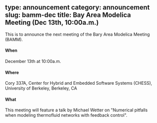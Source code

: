 type: announcement
category: announcement
slug: bamm-dec
title: Bay Area Modelica Meeting (Dec 13th, 10:00a.m.)
---

This is to announce the next meeting of the Bary Area Modelica Meeting (BAMM).

#### When

December 13th at 10:00a.m.

#### Where

Cory 337A, Center for Hybrid and Embedded Software Systems (CHESS), University of Berkeley, Berkeley, CA

#### What

This meeting will feature a talk by Michael Wetter on "Numerical pitfalls when modeling thermofluid networks with feedback control".
